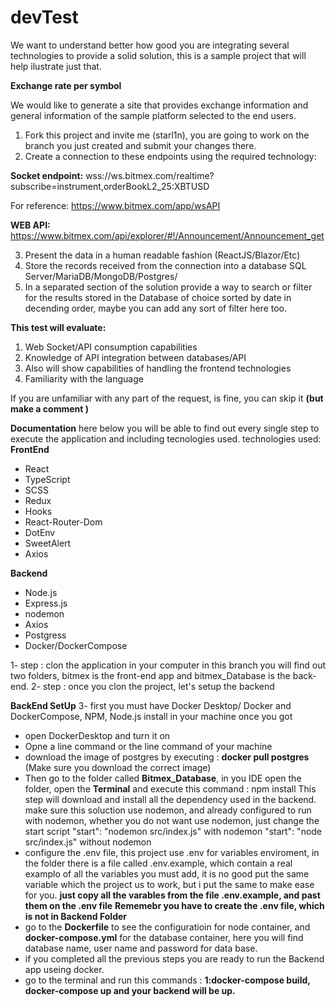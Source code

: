 # devTest
We want to understand better how good you are integrating several technologies to provide a solid solution, this is a sample project that will help ilustrate just that.

**Exchange rate per symbol**

We would like to generate a site that provides exchange information and general information of the sample platform selected to the end users.

1. Fork this project and invite me (starl1n), you are going to work on the branch you just created and submit your changes there.
2. Create a connection to these endpoints using the required technology:

**Socket endpoint:** 
wss://ws.bitmex.com/realtime?subscribe=instrument,orderBookL2_25:XBTUSD

For reference: https://www.bitmex.com/app/wsAPI

**WEB API:**
https://www.bitmex.com/api/explorer/#!/Announcement/Announcement_get

3. Present the data in a human readable fashion (ReactJS/Blazor/Etc)
4. Store the records received from the connection into a database SQL Server/MariaDB/MongoDB/Postgres/
5. In a separated section of the solution provide a way to search or filter for the results stored in the Database of choice sorted by date in decending order, maybe you can add any sort of filter here too.


**This test will evaluate:**
1. Web Socket/API consumption capabilities
2. Knowledge of API integration between databases/API
3. Also will show capabilities of handling the frontend technologies
4. Familiarity with the language


If you are unfamiliar with any part of the request, is fine, you can skip it **(but make a comment )**











**Documentation**
here below you will be able to find out every single step to execute the application and including tecnologies used.
technologies used:
**FrontEnd**
- React
- TypeScript
- SCSS
- Redux
- Hooks
- React-Router-Dom
- DotEnv
- SweetAlert
- Axios

**Backend**
- Node.js
- Express.js
- nodemon
- Axios
- Postgress
- Docker/DockerCompose

1- step : clon the application in your computer
  in this branch you will find out two folders, bitmex is the front-end app and bitmex_Database is the back-end.
2- step : once you clon the project, let's setup the backend

**BackEnd SetUp**
3- first you must have Docker Desktop/ Docker and DockerCompose, NPM, Node.js install in your machine once you got 
  - open DockerDesktop and turn it on
  - Opne a line command or the line command of your machine
  - download the image of postgres by executing : **docker pull postgres** (Make sure you download the correct image)
  - Then go to the folder called **Bitmex_Database**, in you IDE open the folder, open the **Terminal** and execute this command : npm install
      This step will download and install all the dependency used in the backend.
      make sure this soluction use nodemon, and already configured to run with nodemon, whether you do not want use nodemon, just change the start script
      "start": "nodemon src/index.js"  with nodemon
      "start": "node src/index.js"   without nodemon
  - configure the .env file, this project use .env for variables enviroment, in the folder there is a file called .env.example, which contain a real examplo
    of all the variables you must add, it is no good put the same variable which the project us to work, but i put the same to make ease for you.
    **just copy all the varables from the file .env.example, and past them on the .env file**
    **Rememebr you have to create the .env file, which is not in Backend Folder**
  - go to the **Dockerfile** to see the configuratioin for node container, and **docker-compose.yml** for the database container, here you will find database name, user name and            password for data base.
  - if you completed all the previous steps you are ready to run the Backend app useing docker.
  - go to the terminal and run this commands : **1:docker-compose build, docker-compose up and your backend will be up.**
    
